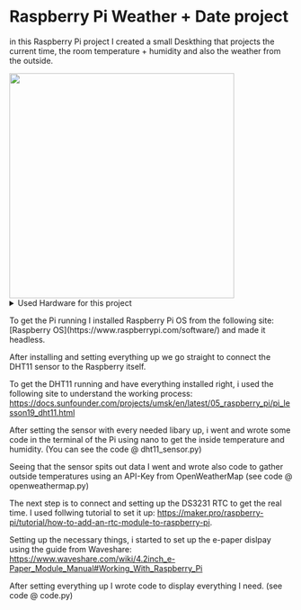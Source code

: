 # Raspberry Pi Weather + Date project

in this Raspberry Pi project I created a small Deskthing that projects the current time, the room temperature + humidity and also the weather from the outside. 

<img src="https://github.com/user-attachments/assets/3bb918e6-a601-4374-a3b2-8072e0ca0a2f" width="400" />

<details>
<summary>Used Hardware for this project</summary>

|Items | Use case |
|-----:|-----------|
|Raspberry Pi Zero 2 W +  ||
|DHT11  | inside temperarture and humidity    |
|DS3231  | a real time clock + date       |
|4.2" Waveshare e-paper display  | to display the information|
|Openweathermap API | to get outside weather information |

</details>

<p>
To get the Pi running I installed Raspberry Pi OS from the following site: [Raspberry OS](https://www.raspberrypi.com/software/) and made it headless.

After installing and setting everything up we go straight to connect the DHT11 sensor to the Raspberry itself.

To get the DHT11 running and have everything installed right, i used the following site to understand the working process: https://docs.sunfounder.com/projects/umsk/en/latest/05_raspberry_pi/pi_lesson19_dht11.html

After setting the sensor with every needed libary up, i went and wrote some code in the terminal of the Pi using nano to get the inside temperature and humidity. (You can see the code @ dht11_sensor.py)

Seeing that the sensor spits out data I went and wrote also code to gather outside temperatures using an API-Key from OpenWeatherMap (see code @ openweathermap.py)

The next step is to connect and setting up the DS3231 RTC to get the real time. I used follwing tutorial to set it up: https://maker.pro/raspberry-pi/tutorial/how-to-add-an-rtc-module-to-raspberry-pi.

Setting up the necessary things, i started to set up the e-paper dislpay using the guide from Waveshare: https://www.waveshare.com/wiki/4.2inch_e-Paper_Module_Manual#Working_With_Raspberry_Pi

After setting everything up I wrote code to display everything I need. (see code @ code.py)
</p>
